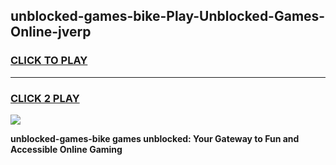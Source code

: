 
## unblocked-games-bike-Play-Unblocked-Games-Online-jverp
<h3>
<a href="https://premium76.site?title=unblocked-games-bike&ref=25A">CLICK TO PLAY</a></h3>
<hr>

<h3>
<a href="https://premium76.site?title=unblocked-games-bike&ref=25A">CLICK 2 PLAY</a>
  
</h3>

<a href="https://premium76.site?title=unblocked-games-bike&ref=25A"><img src="https://clearcache.store/games.png"></a>


**unblocked-games-bike games unblocked: Your Gateway to Fun and Accessible Online Gaming**
